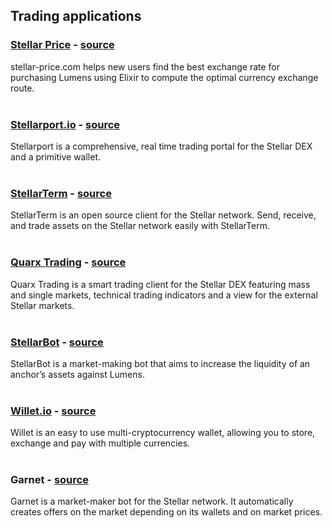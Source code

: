 ## Trading applications
### [Stellar Price](http://stellar-price.com/) - [source](https://github.com/andruby/pricey)   
stellar-price<span>.com helps new users find the best exchange rate for purchasing Lumens using Elixir to compute the optimal currency exchange route.  
&nbsp;

### [Stellarport.<span>io](https://stellarport.io/) - [source](https://github.com/stellarport)   
Stellarport is a comprehensive, real time trading portal for the Stellar DEX and a primitive wallet.  
&nbsp;

### [StellarTerm](https://stellarterm.com/) - [source](https://github.com/irisli/stellarterm)   
StellarTerm is an open source client for the Stellar network. Send, receive, and trade assets on the Stellar network easily with StellarTerm.   
&nbsp;

### [Quarx Trading](https://quarx.space/) - [source](https://github.com/etale-cohomology/quarx-trading)   
Quarx Trading is a smart trading client for the Stellar DEX featuring mass and single markets, technical trading indicators and a view for the external Stellar markets.  
&nbsp;

### [StellarBot](https://stellarbot.top/) - [source](https://github.com/ety001/stellar-bot)   
StellarBot is a market-making bot that aims to increase the liquidity of an anchor’s assets against Lumens.   
&nbsp;

### [Willet<span>.io](https://willet.io/) - [source](https://github.com/pakokrew/willet)   
Willet is an easy to use multi-cryptocurrency wallet, allowing you to store, exchange and pay with multiple currencies.  
&nbsp;

### Garnet - [source](https://github.com/julesGoullee/garnet)   
Garnet is a market-maker bot for the Stellar network. It automatically creates offers on the market depending on its wallets and on market prices.  
&nbsp;
